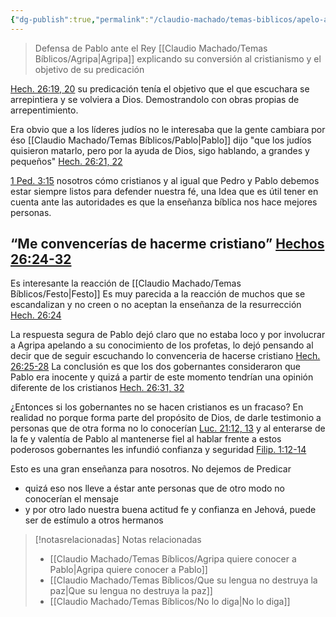 ```yaml
---
{"dg-publish":true,"permalink":"/claudio-machado/temas-biblicos/apelo-a-cesar-14-21/","title":"Apelo a César 14-21","tags":["Pablo","predicación","defensa"]}
---
```


>Defensa de Pablo ante el Rey [[Claudio Machado/Temas Bíblicos/Agripa\|Agripa]] explicando su conversión al cristianismo y el objetivo de su predicación 

[Hech. 26:19, 20](https://wol.jw.org/es/wol/bc/r4/lp-s/1102009073/20/0) su predicación tenía el objetivo que el que escuchara se arrepintiera y se volviera a Dios. Demostrandolo con obras propias de arrepentimiento.

Era obvio que a los líderes judíos no le interesaba que la gente cambiara por éso [[Claudio Machado/Temas Bíblicos/Pablo\|Pablo]] dijo "que los judíos quisieron matarlo, pero por la ayuda de Dios, sigo hablando, a grandes y pequeños" [Hech. 26:21, 22](https://wol.jw.org/es/wol/bc/r4/lp-s/1102009073/21/0) 

[1 Ped. 3:15](https://wol.jw.org/es/wol/bc/r4/lp-s/1102009073/22/0) nosotros cómo cristianos y al igual que Pedro y Pablo debemos estar siempre listos para defender nuestra fé, una Idea que es útil tener en cuenta ante las autoridades es que la enseñanza bíblica nos hace mejores personas.

## “Me convencerías de hacerme cristiano” [Hechos 26:24-32](https://wol.jw.org/es/wol/bc/r4/lp-s/1102009073/23/0)

Es interesante la reacción de [[Claudio Machado/Temas Bíblicos/Festo\|Festo]] 
Es muy parecida a la reacción de muchos que se escandalizan y no creen o no aceptan la enseñanza de la resurrección [Hech. 26:24](https://wol.jw.org/es/wol/bc/r4/lp-s/1102009073/24/0) 

La respuesta segura de Pablo dejó claro que no estaba loco y por involucrar a Agripa apelando a su conocimiento de los profetas, lo dejó pensando al decir que de seguir escuchando lo convenceria de hacerse cristiano [Hech. 26:25-28](https://wol.jw.org/es/wol/bc/r4/lp-s/1102009073/25/0) 
La conclusión es que los dos gobernantes consideraron que Pablo era inocente y quizá a partir de este momento tendrían una opinión diferente de los cristianos [Hech. 26:31, 32](https://wol.jw.org/es/wol/bc/r4/lp-s/1102009073/26/0)

¿Entonces si los gobernantes no se hacen cristianos es un fracaso? En realidad no porque forma parte del propósito de Dios, de darle testimonio a personas que de otra forma no lo conocerían [Luc. 21:12, 13](https://wol.jw.org/es/wol/bc/r4/lp-s/1102009073/27/0) y al enterarse de la fe y valentía de Pablo al mantenerse fiel al hablar frente a estos poderosos gobernantes les infundió confianza y seguridad [Filip. 1:12-14](https://wol.jw.org/es/wol/bc/r4/lp-s/1102009073/28/0) 

Esto es una gran enseñanza para nosotros.
No dejemos de Predicar 
- quizá eso nos lleve a éstar ante personas que de otro modo no conocerían el mensaje 
- y por otro lado nuestra buena actitud fe y confianza en Jehová, puede ser de estímulo a otros hermanos 



> [!notasrelacionadas] Notas relacionadas
> - [[Claudio Machado/Temas Bíblicos/Agripa quiere conocer a Pablo\|Agripa quiere conocer a Pablo]]
> - [[Claudio Machado/Temas Bíblicos/Que su lengua no destruya la paz\|Que su lengua no destruya la paz]]
> - [[Claudio Machado/Temas Bíblicos/No lo diga\|No lo diga]]

